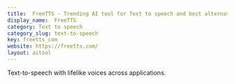 ```yaml
---
title:  FreeTTS - Trending AI tool for Text to speech and best alternatives
display_name:  FreeTTS
category: Text to speech
category_slug: text-to-speech
key: freetts_com
website: https://freetts.com/
layout: aitool
---
```


Text-to-speech with lifelike voices across applications.
